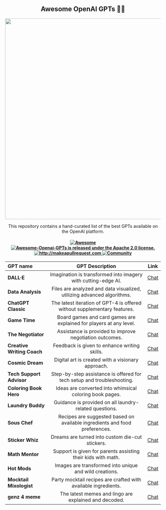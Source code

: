 <h2 align="center">Awesome OpenAI GPTs 🧙‍♂️ </h2>

<p align="center">
  <img width="650" src="https://raw.githubusercontent.com/promptslab/Awesome-Openai-GPTs/main/_source/gpts_s.png">
</p>

<p align="center">
  <p align="center"> This repository contains a hand-curated list of the best GPTs available on the OpenAI platform.

</p>
 <h4 align="center">
  
  <a href="https://awesome.re">
    <img src="https://awesome.re/badge.svg" alt="Awesome" />
  </a>
  <a href="https://github.com/promptslab/Awesome-Openai-GPTs/blob/main/LICENSE">
    <img src="https://img.shields.io/badge/License-Apache_2.0-blue.svg" alt="Awesome-Openai-GPTs is released under the Apache 2.0 license." />
  </a>
  <a href="http://makeapullrequest.com">
    <img src="https://img.shields.io/badge/PRs-welcome-brightgreen.svg?style=flat-square" alt="http://makeapullrequest.com" />
  </a>
  <a href="https://discord.gg/m88xfYMbK6">
    <img src="https://img.shields.io/badge/Discord-Community-orange" alt="Community" />
  </a>
</h4>

|   GPT name                | GPT Description  | Link |
| :-------------------- | :----------: | :----------: |
| **DALL·E**                  | Imagination is transformed into imagery with cutting-edge AI.            | [Chat](https://chat.openai.com/g/g-2fkFE8rbu-dall-e) |
| **Data Analysis**           | Files are analyzed and data visualized, utilizing advanced algorithms.   | [Chat](https://chat.openai.com/g/g-HMNcP6w7d-data-analysis) |
| **ChatGPT Classic**         | The latest iteration of GPT-4 is offered without supplementary features. | [Chat](https://chat.openai.com/g/g-YyyyMT9XH-chatgpt-classic) |
| **Game Time**               | Board games and card games are explained for players at any level.       | [Chat](https://chat.openai.com/g/g-Sug6mXozT-game-time) |
| **The Negotiator**          | Assistance is provided to improve negotiation outcomes.                  | [Chat](https://chat.openai.com/g/g-TTTAK9GuS-the-negotiator) |
| **Creative Writing Coach**  | Feedback is given to enhance writing skills.                             | [Chat](https://chat.openai.com/g/g-lN1gKFnvL-creative-writing-coach) |
| **Cosmic Dream**            | Digital art is created with a visionary approach.                        | [Chat](https://chat.openai.com/g/g-FdMHL1sNo-cosmic-dream) |
| **Tech Support Advisor**    | Step-by-step assistance is offered for tech setup and troubleshooting.   | [Chat](https://chat.openai.com/g/g-WKIaLGGem-tech-support-advisor) |
| **Coloring Book Hero**      | Ideas are converted into whimsical coloring book pages.                  | [Chat](https://chat.openai.com/g/g-DerYxX7rA-coloring-book-hero) |
| **Laundry Buddy**           | Guidance is provided on all laundry-related questions.                   | [Chat](https://chat.openai.com/g/g-QrGDSn90Q-laundry-buddy) |
| **Sous Chef**               | Recipes are suggested based on available ingredients and food preferences. | [Chat](https://chat.openai.com/g/g-3VrgJ1GpH-sous-chef) |
| **Sticker Whiz**            | Dreams are turned into custom die-cut stickers.                          | [Chat](https://chat.openai.com/g/g-gPRWpLspC-sticker-whiz) |
| **Math Mentor**             | Support is given for parents assisting their kids with math.             | [Chat](https://chat.openai.com/g/g-ENhijiiwK-math-mentor) |
| **Hot Mods**                | Images are transformed into unique and wild creations.                   | [Chat](https://chat.openai.com/g/g-fTA4FQ7wj-hot-mods) |
| **Mocktail Mixologist**     | Party mocktail recipes are crafted with available ingredients.           | [Chat](https://chat.openai.com/g/g-PXlrhc1MV-mocktail-mixologist) |
| **genz 4 meme**             | The latest memes and lingo are explained and decoded.                    | [Chat](https://chat.openai.com/g/g-OCOyXYJjW-genz-4-meme) |
